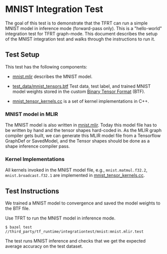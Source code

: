 # MNIST Integration Test

<!--* freshness: {
  owner: 'zhangqiaorjc'
  reviewed: '2020-03-31'
} *-->

<!-- TOC -->

The goal of this test is to demonstrate that the TFRT can run a simple MNIST
model in inference mode (forward-pass only). This is a "hello-world" integration
test for TFRT graph-mode. This document describes the setup of the MNIST
integration test and walks through the instructions to run it.

## Test Setup

This test has the following components:

*   [mnist.mlir](https://cs.opensource.google/tensorflow/runtime/+/master:integrationtest/mnist/mnist.mlir)
    describes the MNIST model.

*   [test_data/mnist_tensors.btf](https://cs.opensource.google/tensorflow/runtime/+/master:integrationtest/mnist/test_data/mnist_tensors.btf)
    Test data, test label, and trained MNIST model weights stored in the custom
    [Binary Tensor Format](binary_tensor_format.md) (BTF).

*   [mnist_tensor_kernels.cc](https://cs.opensource.google/tensorflow/runtime/+/master:backends/cpu/lib/ops/test/mnist_tensor_kernels.cc)
    is a set of kernel implementations in C++.

### MNIST model in MLIR

The MNIST model is also written in
[mnist.mlir](https://cs.opensource.google/tensorflow/runtime/+/master:integrationtest/mnist/mnist.mlir).
Today this model file has to be written by hand and the tensor shapes hard-coded
in. As the MLIR graph compiler gets built, we can generate this MLIR model file
from a Tensorflow GraphDef or SavedModel, and the Tensor shapes should be done
as a shape inference compiler pass.

### Kernel Implementations

All kernels invoked in the MNIST model file, e.g., `mnist.matmul.f32.2`,
`mnist.broadcast.f32.1` are implemented in
[mnist_tensor_kernels.cc](https://cs.opensource.google/tensorflow/runtime/+/master:backends/cpu/lib/ops/test/mnist_tensor_kernels.cc).

## Test Instructions

We trained a MNIST model to convergence and saved the model weights to the BTF
file.

Use TFRT to run the MNIST model in inference mode.

```shell
$ bazel test //third_party/tf_runtime/integrationtest/mnist:mnist.mlir.test
```

The test runs MNIST inference and checks that we get the expected average
accuracy on the test dataset.
